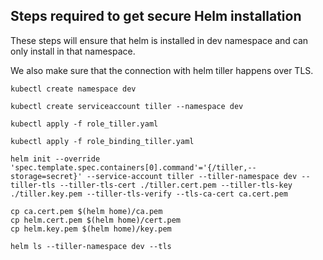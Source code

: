 ## Steps required to get secure Helm installation

These steps will ensure that helm is installed in dev namespace and can only install in that namespace.

We also make sure that the connection with helm tiller happens over TLS.

```
kubectl create namespace dev
```

```
kubectl create serviceaccount tiller --namespace dev
```

```
kubectl apply -f role_tiller.yaml
```

```
kubectl apply -f role_binding_tiller.yaml
```

```
helm init --override 'spec.template.spec.containers[0].command'='{/tiller,--storage=secret}' --service-account tiller --tiller-namespace dev --tiller-tls --tiller-tls-cert ./tiller.cert.pem --tiller-tls-key ./tiller.key.pem --tiller-tls-verify --tls-ca-cert ca.cert.pem
```

```
cp ca.cert.pem $(helm home)/ca.pem
cp helm.cert.pem $(helm home)/cert.pem
cp helm.key.pem $(helm home)/key.pem
```

```
helm ls --tiller-namespace dev --tls
```